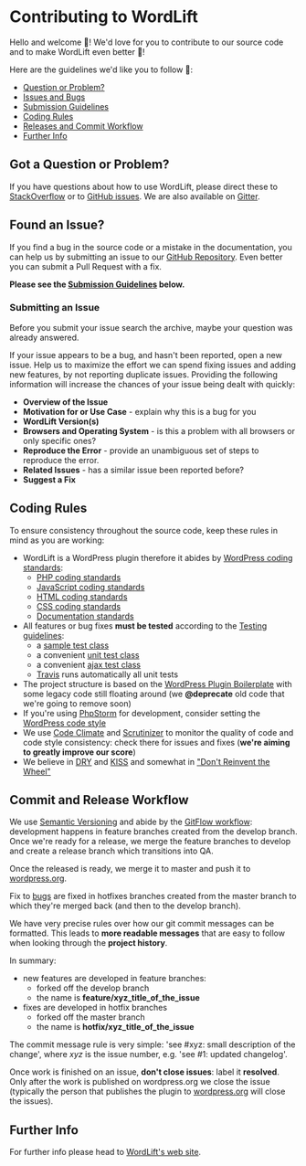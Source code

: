 # Contributing to WordLift

Hello and welcome 🖖! We'd love for you to contribute to our source code and to make WordLift even better :tada:!

Here are the guidelines we'd like you to follow :pray::

 - [Question or Problem?](#question)
 - [Issues and Bugs](#issue)
 - [Submission Guidelines](#submit)
 - [Coding Rules](#rules)
 - [Releases and Commit Workflow](#releases)
 - [Further Info](#info)
 
## <a name="question"></a> Got a Question or Problem?

If you have questions about how to use WordLift, please direct these to [StackOverflow][stackoverflow] or to [GitHub issues][github-issues]. We are also available on [Gitter][gitter].

## <a name="issue"></a> Found an Issue?

If you find a bug in the source code or a mistake in the documentation, you can help us by
submitting an issue to our [GitHub Repository][github]. Even better you can submit a Pull Request
with a fix.

**Please see the [Submission Guidelines](#submit) below.**

### Submitting an Issue
Before you submit your issue search the archive, maybe your question was already answered.

If your issue appears to be a bug, and hasn't been reported, open a new issue. Help us to maximize
the effort we can spend fixing issues and adding new features, by not reporting duplicate issues.
Providing the following information will increase the chances of your issue being dealt with
quickly:

* **Overview of the Issue**
* **Motivation for or Use Case** - explain why this is a bug for you
* **WordLift Version(s)**
* **Browsers and Operating System** - is this a problem with all browsers or only specific ones?
* **Reproduce the Error** - provide an unambiguous set of steps to reproduce the error.
* **Related Issues** - has a similar issue been reported before?
* **Suggest a Fix**

## <a name="rules"></a> Coding Rules

To ensure consistency throughout the source code, keep these rules in mind as you are working:

* WordLift is a WordPress plugin therefore it abides by [WordPress coding standards][wp-coding-standards]:
  * [PHP coding standards][wp-coding-php-standards]
  * [JavaScript coding standards][wp-coding-javascript-standards]
  * [HTML coding standards][wp-coding-html-standards]
  * [CSS coding standards][wp-coding-css-standards]
  * [Documentation standards][wp-documentation-standards]
* All features or bug fixes **must be tested** according to the [Testing guidelines][wp-testing]:
  * a [sample test class][wl-sample-test]
  * a convenient [unit test class][wl-unit-test-case]
  * a convenient [ajax test class][wl-ajax-test-case]
  * [Travis][travis] runs automatically all unit tests
* The project structure is based on the [WordPress Plugin Boilerplate][wp-plugin-boilerplate] with some legacy code still floating around (we **@deprecate** old code that we're going to remove soon)
* If you're using [PhpStorm][phpstorm] for development, consider setting the [WordPress code style][phpstorm-wp-code-style]
* We use [Code Climate][code-climate] and [Scrutinizer][scrutinizer] to monitor the quality of code and code style consistency: check there for issues and fixes (**we're aiming to greatly improve our score**)
* We believe in [DRY][dry] and [KISS][kiss] and somewhat in ["Don't Reinvent the Wheel"][dont-reinvent-the-wheel]

## <a name="releases"></a> Commit and Release Workflow

We use [Semantic Versioning][semantic-versioning] and abide by the [GitFlow workflow][gitflow]: development happens
in feature branches created from the develop branch. Once we're ready for a release, we merge the feature branches
to develop and create a release branch which transitions into QA.

Once the released is ready, we merge it to master and push it to [wordpress.org][wp-plugins-wordlift].

Fix to [bugs][wl-open-bugs] are fixed in hotfixes branches created from the master branch to which they're merged back
(and then to the develop branch).

We have very precise rules over how our git commit messages can be formatted.  This leads to **more
readable messages** that are easy to follow when looking through the **project history**.

In summary:
* new features are developed in feature branches:
  * forked off the develop branch
  * the name is **feature/xyz_title_of_the_issue**
* fixes are developed in hotfix branches
  * forked off the master branch
  * the name is **hotfix/xyz_title_of_the_issue**

The commit message rule is very simple: 'see #xyz: small description of the change', where *xyz* is the issue
number, e.g. 'see #1: updated changelog'.

Once work is finished on an issue, **don't close issues**: label it **resolved**. Only after the work is published on
wordpress.org we close the issue (typically the person that publishes the plugin to [wordpress.org][wp-plugins-wordlift]
will close the issues).

## <a name="info"></a> Further Info

For further info please head to [WordLift's web site][wordlift].

[code-climate]: https://codeclimate.com/github/insideout10/wordlift-plugin
[dont-reinvent-the-wheel]: https://blog.codinghorror.com/dont-reinvent-the-wheel-unless-you-plan-on-learning-more-about-wheels/
[dry]: https://en.wikipedia.org/wiki/Don%27t_repeat_yourself
[gitflow]: https://www.atlassian.com/git/tutorials/comparing-workflows/gitflow-workflow
[github]: https://github.com/insideout10/wordlift-plugin
[github-issues]: https://github.com/insideout10/wordlift-plugin/issues
[gitter]: https://gitter.im/wordlift/wordlift
[kiss]: https://en.wikipedia.org/wiki/KISS_principle
[phpstorm]: https://www.jetbrains.com/phpstorm/
[phpstorm-wp-code-style]: https://www.jetbrains.com/help/phpstorm/2016.2/code-style-php.html
[scrutinizer]: https://scrutinizer-ci.com/g/insideout10/wordlift-plugin/
[semantic-versioning]: http://semver.org/
[stackoverflow]: http://stackoverflow.com/questions/tagged/wordlift
[travis]: https://travis-ci.org/insideout10/wordlift-plugin
[wl-sample-test]: https://github.com/insideout10/wordlift-plugin/blob/develop/tests/test-entity-service.php
[wl-ajax-test-case]: https://github.com/insideout10/wordlift-plugin/blob/develop/tests/class-wordlift-ajax-unit-test-case.php
[wl-open-bugs]: https://github.com/insideout10/wordlift-plugin/issues?q=is%3Aissue+is%3Aopen+label%3Abug
[wl-unit-test-case]: https://github.com/insideout10/wordlift-plugin/blob/develop/tests/class-wordlift-unit-test-case.php
[wordlift]: https://wordlift.io
[wp-coding-standards]: https://make.wordpress.org/core/handbook/best-practices/coding-standards/
[wp-coding-php-standards]: https://make.wordpress.org/core/handbook/best-practices/coding-standards/php/
[wp-coding-javascript-standards]: https://make.wordpress.org/core/handbook/best-practices/coding-standards/javascript/
[wp-coding-html-standards]: https://make.wordpress.org/core/handbook/best-practices/coding-standards/html/
[wp-coding-css-standards]: https://make.wordpress.org/core/handbook/best-practices/coding-standards/css/
[wp-documentation-standards]: https://make.wordpress.org/core/handbook/best-practices/inline-documentation-standards/php/
[wp-plugin-boilerplate]: https://github.com/DevinVinson/WordPress-Plugin-Boilerplate
[wp-plugins-wordlift]: https://wordpress.org/plugins/wordlift/
[wp-testing]: https://make.wordpress.org/core/handbook/testing/automated-testing/phpunit/
